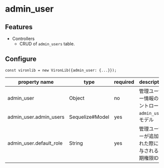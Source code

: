 # admin_user

## Features

- Controllers
  - CRUD of `admin_users` table.

## Configure

```
const vironlib = new VironLib({admin_user: {...}});
```

| property name | type | required | description |
| ------------- | ---- | -------- | ----------- |
| admin_user | Object | no | 管理ユーザー情報のコントローラ | 
| admin_user.admin_users | Sequelize#Model | yes | `admin_users` モデル |
| admin_user.default_role | String | yes | 管理ユーザーが追加された際に付与される初期権限ID |
